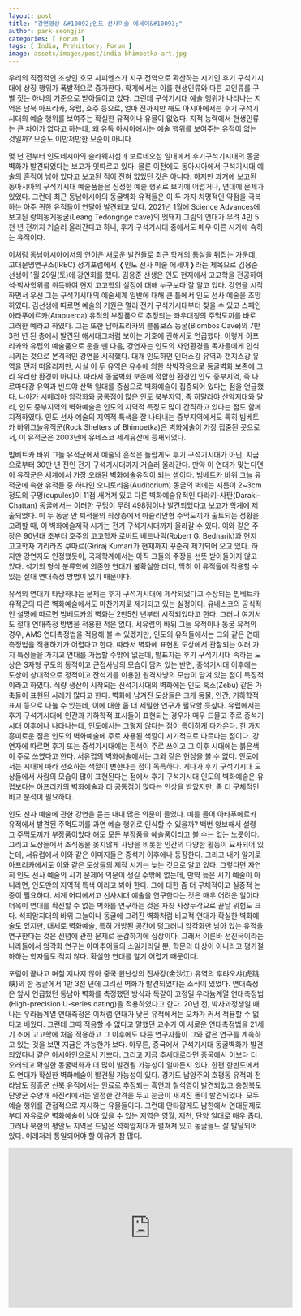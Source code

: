 ```yaml
---
layout: post
title: "강연영상 &#10092;인도 선사미술 에세이&#10093;"
author: park-seongjin
categories: [ Forum ]
tags: [ India, Prehistory, Forum ]
image: assets/images/post/india-bhimbetka-art.jpg
---
```


우리의 직접적인 조상인 호모 사피엔스가 지구 전역으로 확산하는 시기인 후기 구석기시대에 상징 행위가 폭발적으로 증가한다. 학계에서는 이를 현생인류와 다른 고인류를 구별 짓는 하나의 기준으로 받아들이고 있다. 그런데 구석기시대 예술 행위가 나타나는 지역은 남북 아프리카, 유럽, 호주 등으로, 얼마 전까지만 해도 아시아에서는 후기 구석기시대의 예술 행위를 보여주는 확실한 유적이나 유물이 없었다. 지적 능력에서 현생인류는 큰 차이가 없다고 하는데, 왜 유독 아시아에서는 예술 행위를 보여주는 유적이 없는 것일까? 모순도 이만저만한 모순이 아니다. 

몇 년 전부터 인도네시아의 술라웨시섬과 보르네오섬 일대에서 후기구석기시대의 동굴벽화가 발견되었다는 보고가 잇따르고 있다. 물론 이전에도 동아시아에서 구석기시대 예술의 흔적이 남아 있다고 보고된 적이 전혀 없었던 것은 아니다. 하지만 과거에 보고된 동아시아의 구석기시대 예술품들은 진정한 예술 행위로 보기에 어렵거나, 연대에 문제가 있었다. 그런데 최근 동남아시아의 동굴벽화 유적들은 이 두 가지 치명적인 약점을 극복하는 아주 귀한 유적들이 연달아 발견되고 있다. 2021년 1월에 Science Advances에 보고된 랑떼동게동굴(Leang Tedongnge cave)의 멧돼지 그림의 연대가 무려 4만 5천 년 전까지 거슬러 올라간다고 하니, 후기 구석기시대 중에서도 매우 이른 시기에 속하는 유적이다. 

이처럼 동남아시아에서의 연이은 새로운 발견들로 최근 학계의 통설을 뒤집는 가운데, 고대문명연구소(IREC) 정기포럼에서 &#10092;인도 선사 미술 에세이&#10093;라는 제목으로 김용준 선생이 1월 29일(토)에 강연회를 했다. 김용준 선생은 인도 현지에서 고고학을 전공하여 석·박사학위를 취득하여 현지 고고학의 실정에 대해 누구보다 잘 알고 있다. 강연을 시작하면서 우선 그는 구석기시대의 예술세계 일반에 대해 큰 틀에서 인도 선사 예술을 조망하였다. 김선생에 따르면 예술의 기원은 멀리 전기 구석기시대부터 찾을 수 있고 스페인 아타푸에르카(Atapuerca) 유적의 부장품으로 추정되는 좌우대칭의 주먹도끼를 바로 그러한 예라고 하였다. 그는 또한 남아프리카의 블롬보스 동굴(Blombos Cave)의 7만 3천 년 된 층에서 발견된 해시태그처럼 보이는 기호에 관해서도 언급했다. 이렇게 아프리카와 유럽의 예술품으로 운을 뗀 다음, 강연자는 인도의 자연환경을 독자들에게 인식시키는 것으로 본격적인 강연을 시작했다. 대개 인도하면 인더스강 유역과 갠지스강 유역을 먼저 떠올리지만, 사실 이 두 유역은 유수에 의한 삭박작용으로 동굴벽화 보존에 그리 유리한 환경이 아니다. 따라서 동굴벽화 보존에 적합한 환경인 인도 중부지역, 즉 나르마다강 유역과 빈드야 산맥 일대를 중심으로 벽화예술이 집중되어 있다는 점을 언급했다. 나아가 시베리아 암각화와 공통점이 많은 인도 북부지역, 즉 히말라야 산악지대와 달리, 인도 중부지역의 벽화예술은 인도의 지역적 특징도 많이 간직하고 있다는 점도 함께 지적하였다. 인도 선사 예술의 지역적 특색을 잘 나타내는 중부지역에서도 특히 빔베트카 바위그늘유적군(Rock Shelters of Bhimbetka)은 벽화예술이 가장 집중된 곳으로서, 이 유적군은 2003년에 유네스코 세계유산에 등재되었다. 

빔베트카 바위 그늘 유적군에서 예술의 흔적은 놀랍게도 후기 구석기시대가 아닌, 지금으로부터 30만 년 전인 전기 구석기시대까지 거슬러 올라간다. 만약 이 연대가 맞는다면 이 유적군은 세계에서 가장 오래된 벽화예술유적이 되는 셈이다. 빔베트카 바위 그늘 유적군에 속한 유적들 중 하나인 오디토리움(Auditorium) 동굴의 벽에는 지름이 2~3cm 정도의 구멍(cupules)이 11점 새겨져 있고 다른 벽화예술유적인 다라키-사탄(Daraki-Chattan) 동굴에서는 이러한 구멍이 무려 498점이나 발견되었다고 보고가 학계에 제출되었다. 이 두 동굴 안 퇴적물의 최상층에서 아슐리안형 주먹도끼가 출토되는 정황을 고려할 때, 이 벽화예술제작 시기는 전기 구석기시대까지 올라갈 수 있다. 이와 같은 주장은 90년대 초부터 호주의 고고학자 로버트 베드나릭(Robert G. Bednarik)과 현지 고고학자 기리라즈 쿠마르(Giriraj Kumar)가 현재까지 꾸준히 제기되어 오고 있다. 하지만 강연자도 인정했듯이, 국제학계에서는 아직 그들의 주장을 선뜻 받아들이지 않고 있다. 석기의 형식 분류학에 의존한 연대가 불확실한 데다, 딱히 이 유적들에 적용할 수 있는 절대 연대측정 방법이 없기 때문이다. 

유적의 연대가 타당하냐는 문제는 후기 구석기시대에 제작되었다고 주장되는 빔베트카 유적군의 다른 벽화예술에서도 마찬가지로 제기되고 있는 실정이다. 유네스코의 공식적인 설명에 따르면 빔베트카의 벽화는 2만5천 년부터 시작되었다고 한다. 그러나 여기서도 절대 연대측정 방법을 적용한 적은 없다. 서유럽의 바위 그늘 유적이나 동굴 유적의 경우, AMS 연대측정법을 적용해 볼 수 있겠지만, 인도의 유적들에서는 그와 같은 연대측정법을 적용하기가 어렵다고 한다. 따라서 벽화에 표현된 도상에서 관찰되는 여러 가지 특징들을 가지고 연대를 가늠할 수밖에 없는데, 발표자는 후기 구석기시대 속하는 도상은 S자형 구도의 동적이고 근접사냥의 모습이 담겨 있는 반면, 중석기시대 이후에는 도상이 상대적으로 정적이고 잔석기를 이용한 원격사냥의 모습이 담겨 있는 점이 특징적이라고 하였다. 식량 생산이 시작되는 신석기시대의 벽화에는 인도 혹소(Zebu) 같은 가축들이 표현된 사례가 많다고 한다. 벽화에 남겨진 도상들은 크게 동물, 인간, 기하학적 표시 등으로 나눌 수 있는데, 이에 대한 좀 더 세밀한 연구가 필요할 듯싶다. 유럽에서는 후기 구석기시대에 인간과 기하학적 표시들이 표현되는 경우가 매우 드물고 주로 중석기시대 이후에나 나타나는데, 인도에서는 그렇지 않다는 점이 특이하게 다가온다. 한 가지 흥미로운 점은 인도의 벽화예술에 주로 사용된 색깔이 시기적으로 다르다는 점이다. 강연자에 따르면 후기 또는 중석기시대에는 흰색이 주로 쓰이고 그 이후 시대에는 붉은색이 주로 쓰였다고 한다. 서유럽의 벽화예술에서는 그와 같은 현상을 볼 수 없다. 인도에서는 시대에 따라 선호하는 색깔이 변한다는 점이 독특하다. 게다가 후기 구석기시대 도상들에서 사람의 모습이 많이 표현된다는 점에서 후기 구석기시대 인도의 벽화예술은 유럽보다는 아프리카의 벽화예술과 더 공통점이 많다는 인상을 받았지만, 좀 더 구체적인 비교 분석이 필요하다.

인도 선사 예술에 관한 강연을 듣는 내내 많은 의문이 들었다. 예를 들어 아타푸에르카 유적에서 발견된 주먹도끼를 과연 예술 행위로 인식할 수 있을까? 백번 양보해서 설령 그 주먹도끼가 부장품이었다 해도 모든 부장품을 예술품이라고 볼 수는 없는 노릇이다. 그리고 도상들에서 초식동물 못지않게 사냥을 비롯한 인간의 다양한 활동이 묘사되어 있는데, 서유럽에서 이와 같은 이미지들은 중석기 이후에나 등장한다. 그리고 내가 알기로 아프리카에서도 이와 같은 도상들의 제작 시기는 늦는 것으로 알고 있다. 그렇다면 자연히 인도 선사 예술의 시기 문제에 의문이 생길 수밖에 없는데, 만약 늦은 시기 예술이 아니라면, 인도만의 지역적 특색 이라고 봐야 한다. 그에 대한 좀 더 구체적이고 실증적 논증이 필요하다. 세계 어디에서고 선사시대 예술을 연구한다는 것은 매우 어려운 일이다. 더욱이 연대를 확신할 수 없는 벽화를 연구하는 것은 자칫 사상누각으로 끝날 위험도 크다. 석회암지대의 바위 그늘이나 동굴에 그려진 벽화처럼 비교적 연대가 확실한 벽화예술도 있지만, 대체로 벽화예술, 특히 개방된 공간에 덩그러니 암각화만 남아 있는 유적을 연구한다는 것은 신념에 관한 문제로 둔갑하기에 십상이다. 그래서 이른바 선진국이라는 나라들에서 암각화 연구는 아마추어들의 소일거리일 뿐, 학문의 대상이 아니라고 평가절하하는 학자들도 적지 않다. 확실한 연대를 알기 어렵기 때문이다. 

포럼이 끝나고 며칠 지나지 않아 중국 윈난성의 진사강(金沙江) 유역의 후탸오샤(虎跳峡)의 한 동굴에서 1만 3천 년에 그려진 벽화가 발견되었다는 소식이 있었다. 연대측정은 앞서 언급했던 동남아 벽화를 측정했던 방식과 똑같이 고정밀 우라늄계열 연대측정법(High-precision U-series dating)을 적용하였다고 한다. 20년 전, 박사과정생일 때 나는 우라늄계열 연대측정은 이처럼 연대가 낮은 유적에서는 오차가 커서 적용할 수 없다고 배웠다. 그런데 그때 적용할 수 없다고 말했던 교수가 이 새로운 연대측정법을 21세기 초에 고고학에 처음 적용하고 그 이후에도 다른 연구자들이 그와 같은 연구를 계속하고 있는 것을 보면 지금은 가능한가 보다. 아무튼, 중국에서 구석기시대 동굴벽화가 발견되었다니 같은 아시아인으로서 기쁘다. 그리고 지금 추세대로라면 중국에서 이보다 더 오래되고 확실한 동굴벽화가 더 많이 발견될 가능성이 얼마든지 있다. 한편 한반도에서도 연대가 확실한 벽화예술이 발견될 가능성이 있다. 경기도 남양주의 호평동 유적과 전라남도 장흥군 신북 유적에서는 안료로 추정되는 흑연과 철석영이 발견되었고 충청북도 단양군 수양개 하진리에서는 일정한 간격을 두고 눈금이 새겨진 돌이 발견되었다. 모두 예술 행위를 간접적으로 지시하는 유물들이다. 그런데 안타깝게도 남한에서 연대문제로부터 자유로운 벽화예술이 남아 있을 수 있는 지역은 영월, 제천, 단양 일대로 매우 좁다. 그러나 북한의 평안도 지역은 드넓은 석회암지대가 펼쳐져 있고 동굴들도 잘 발달되어 있다. 이래저래 통일되어야 할 이유가 참 많다.


<iframe width="560" height="315" src="https://www.youtube.com/embed/9K3fnrZj37Y" title="YouTube video player" frameborder="0" allow="accelerometer; autoplay; clipboard-write; encrypted-media; gyroscope; picture-in-picture" allowfullscreen></iframe>
